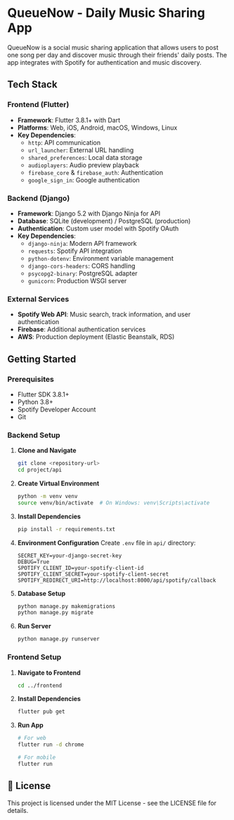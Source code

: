 # QueueNow - Daily Music Sharing App

QueueNow is a social music sharing application that allows users to post one song per day and discover music through their friends' daily posts. The app integrates with Spotify for authentication and music discovery.

## Tech Stack

### Frontend (Flutter)
- **Framework**: Flutter 3.8.1+ with Dart
- **Platforms**: Web, iOS, Android, macOS, Windows, Linux
- **Key Dependencies**:
  - `http`: API communication
  - `url_launcher`: External URL handling
  - `shared_preferences`: Local data storage
  - `audioplayers`: Audio preview playback
  - `firebase_core` & `firebase_auth`: Authentication
  - `google_sign_in`: Google authentication

### Backend (Django)
- **Framework**: Django 5.2 with Django Ninja for API
- **Database**: SQLite (development) / PostgreSQL (production)
- **Authentication**: Custom user model with Spotify OAuth
- **Key Dependencies**:
  - `django-ninja`: Modern API framework
  - `requests`: Spotify API integration
  - `python-dotenv`: Environment variable management
  - `django-cors-headers`: CORS handling
  - `psycopg2-binary`: PostgreSQL adapter
  - `gunicorn`: Production WSGI server

### External Services
- **Spotify Web API**: Music search, track information, and user authentication
- **Firebase**: Additional authentication services
- **AWS**: Production deployment (Elastic Beanstalk, RDS)

## Getting Started

### Prerequisites
- Flutter SDK 3.8.1+
- Python 3.8+
- Spotify Developer Account
- Git

### Backend Setup

1. **Clone and Navigate**
   ```bash
   git clone <repository-url>
   cd project/api
   ```

2. **Create Virtual Environment**
   ```bash
   python -m venv venv
   source venv/bin/activate  # On Windows: venv\Scripts\activate
   ```

3. **Install Dependencies**
   ```bash
   pip install -r requirements.txt
   ```

4. **Environment Configuration**
   Create `.env` file in `api/` directory:
   ```env
   SECRET_KEY=your-django-secret-key
   DEBUG=True
   SPOTIFY_CLIENT_ID=your-spotify-client-id
   SPOTIFY_CLIENT_SECRET=your-spotify-client-secret
   SPOTIFY_REDIRECT_URI=http://localhost:8000/api/spotify/callback
   ```

5. **Database Setup**
   ```bash
   python manage.py makemigrations
   python manage.py migrate
   ```

6. **Run Server**
   ```bash
   python manage.py runserver
   ```

### Frontend Setup

1. **Navigate to Frontend**
   ```bash
   cd ../frontend
   ```

2. **Install Dependencies**
   ```bash
   flutter pub get
   ```

3. **Run App**
   ```bash
   # For web
   flutter run -d chrome
   
   # For mobile
   flutter run
   ```


## 📄 License

This project is licensed under the MIT License - see the LICENSE file for details.


